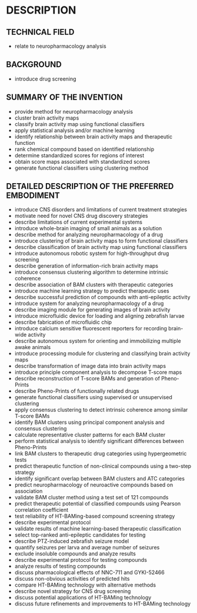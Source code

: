 # DESCRIPTION

## TECHNICAL FIELD

- relate to neuropharmacology analysis

## BACKGROUND

- introduce drug screening

## SUMMARY OF THE INVENTION

- provide method for neuropharmacology analysis
- cluster brain activity maps
- classify brain activity map using functional classifiers
- apply statistical analysis and/or machine learning
- identify relationship between brain activity maps and therapeutic function
- rank chemical compound based on identified relationship
- determine standardized scores for regions of interest
- obtain score maps associated with standardized scores
- generate functional classifiers using clustering method

## DETAILED DESCRIPTION OF THE PREFERRED EMBODIMENT

- introduce CNS disorders and limitations of current treatment strategies
- motivate need for novel CNS drug discovery strategies
- describe limitations of current experimental systems
- introduce whole-brain imaging of small animals as a solution
- describe method for analyzing neuropharmacology of a drug
- introduce clustering of brain activity maps to form functional classifiers
- describe classification of brain activity map using functional classifiers
- introduce autonomous robotic system for high-throughput drug screening
- describe generation of information-rich brain activity maps
- introduce consensus clustering algorithm to determine intrinsic coherence
- describe association of BAM clusters with therapeutic categories
- introduce machine learning strategy to predict therapeutic uses
- describe successful prediction of compounds with anti-epileptic activity
- introduce system for analyzing neuropharmacology of a drug
- describe imaging module for generating images of brain activity
- introduce microfluidic device for loading and aligning zebrafish larvae
- describe fabrication of microfluidic chip
- introduce calcium sensitive fluorescent reporters for recording brain-wide activity
- describe autonomous system for orienting and immobilizing multiple awake animals
- introduce processing module for clustering and classifying brain activity maps
- describe transformation of image data into brain activity maps
- introduce principle component analysis to decompose T-score maps
- describe reconstruction of T-score BAMs and generation of Pheno-Prints
- describe Pheno-Prints of functionally related drugs
- generate functional classifiers using supervised or unsupervised clustering
- apply consensus clustering to detect intrinsic coherence among similar T-score BAMs
- identify BAM clusters using principal component analysis and consensus clustering
- calculate representative cluster patterns for each BAM cluster
- perform statistical analysis to identify significant differences between Pheno-Prints
- link BAM clusters to therapeutic drug categories using hypergeometric tests
- predict therapeutic function of non-clinical compounds using a two-step strategy
- identify significant overlap between BAM clusters and ATC categories
- predict neuropharmacology of neuroactive compounds based on association
- validate BAM cluster method using a test set of 121 compounds
- predict therapeutic potential of classified compounds using Pearson correlation coefficient
- test reliability of HT-BAMing-based compound screening strategy
- describe experimental protocol
- validate results of machine learning-based therapeutic classification
- select top-ranked anti-epileptic candidates for testing
- describe PTZ-induced zebrafish seizure model
- quantify seizures per larva and average number of seizures
- exclude insoluble compounds and analyze results
- describe experimental protocol for testing compounds
- analyze results of testing compounds
- discuss pharmacological effects of NNC-711 and GYKI-52466
- discuss non-obvious activities of predicted hits
- compare HT-BAMing technology with alternative methods
- describe novel strategy for CNS drug screening
- discuss potential applications of HT-BAMing technology
- discuss future refinements and improvements to HT-BAMing technology

